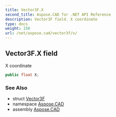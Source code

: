```yaml
---
title: Vector3F.X
second_title: Aspose.CAD for .NET API Reference
description: Vector3F field. X coordinate
type: docs
weight: 150
url: /net/aspose.cad/vector3f/x/
---
```

## Vector3F.X field

X coordinate

```csharp
public float X;
```

### See Also

* struct [Vector3F](../)
* namespace [Aspose.CAD](../../vector3f/)
* assembly [Aspose.CAD](../../../)


